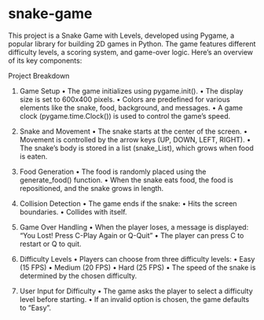 # snake-game
This project is a Snake Game with Levels, developed using Pygame, a popular library for building 2D games in Python. The game features different difficulty levels, a scoring system, and game-over logic. Here’s an overview of its key components:

Project Breakdown

1. Game Setup
	•	The game initializes using pygame.init().
	•	The display size is set to 600x400 pixels.
	•	Colors are predefined for various elements like the snake, food, background, and messages.
	•	A game clock (pygame.time.Clock()) is used to control the game’s speed.

2. Snake and Movement
	•	The snake starts at the center of the screen.
	•	Movement is controlled by the arrow keys (UP, DOWN, LEFT, RIGHT).
	•	The snake’s body is stored in a list (snake_List), which grows when food is eaten.

3. Food Generation
	•	The food is randomly placed using the generate_food() function.
	•	When the snake eats food, the food is repositioned, and the snake grows in length.

4. Collision Detection
	•	The game ends if the snake:
	•	Hits the screen boundaries.
	•	Collides with itself.

5. Game Over Handling
	•	When the player loses, a message is displayed:
“You Lost! Press C-Play Again or Q-Quit”
	•	The player can press C to restart or Q to quit.

6. Difficulty Levels
	•	Players can choose from three difficulty levels:
	•	Easy (15 FPS)
	•	Medium (20 FPS)
	•	Hard (25 FPS)
	•	The speed of the snake is determined by the chosen difficulty.

7. User Input for Difficulty
	•	The game asks the player to select a difficulty level before starting.
	•	If an invalid option is chosen, the game defaults to “Easy”.



